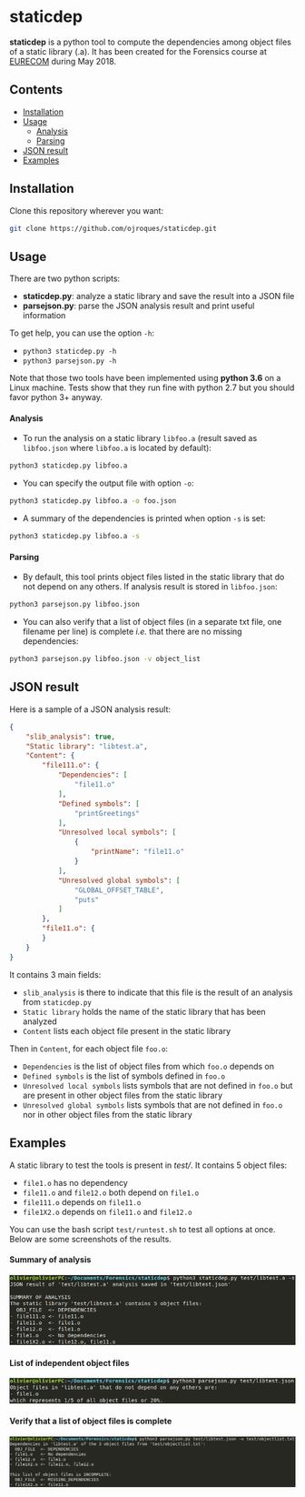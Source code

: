 # staticdep

**staticdep** is a python tool to compute the dependencies among object files of a static library (.a). It has been created for the Forensics course at [EURECOM](http://www.eurecom.fr/en) during May 2018.

## Contents

- [Installation](#installation)
- [Usage](#usage)
    - [Analysis](#analysis)
    - [Parsing](#parsing)
- [JSON result](#json-result)
- [Examples](#examples)

## Installation

Clone this repository wherever you want:
```sh
git clone https://github.com/ojroques/staticdep.git
```
## Usage

There are two python scripts:
- **staticdep.py**: analyze a static library and save the result into a JSON file
- **parsejson.py**: parse the JSON analysis result and print useful information

To get help, you can use the option `-h`:
- `python3 staticdep.py -h`
- `python3 parsejson.py -h`

Note that those two tools have been implemented using **python 3.6** on a Linux machine. Tests show that they run fine with python 2.7 but you should favor python 3+ anyway.

#### Analysis

* To run the analysis on a static library `libfoo.a` (result saved as `libfoo.json` where `libfoo.a` is located by default):
```sh
python3 staticdep.py libfoo.a
```
* You can specify the output file with option `-o`:
```sh
python3 staticdep.py libfoo.a -o foo.json
```
* A summary of the dependencies is printed when option `-s` is set:
```sh
python3 staticdep.py libfoo.a -s
```

#### Parsing

* By default, this tool prints object files listed in the static library that do not depend on any others. If analysis result is stored in `libfoo.json`:
```sh
python3 parsejson.py libfoo.json
```
* You can also verify that a list of object files (in a separate txt file, one filename per line) is complete *i.e.* that there are no missing dependencies:
```sh
python3 parsejson.py libfoo.json -v object_list
```

## JSON result
Here is a sample of a JSON analysis result:
```json
{
    "slib_analysis": true,
    "Static library": "libtest.a",
    "Content": {
        "file111.o": {
            "Dependencies": [
                "file11.o"
            ],
            "Defined symbols": [
                "printGreetings"
            ],
            "Unresolved local symbols": [
                {
                    "printName": "file11.o"
                }
            ],
            "Unresolved global symbols": [
                "GLOBAL_OFFSET_TABLE",
                "puts"
            ]
        },
        "file11.o": {
        }
    }
}
```

It contains 3 main fields:
* `slib_analysis` is there to indicate that this file is the result of an analysis from `staticdep.py`
* `Static library` holds the name of the static library that has been analyzed
* `Content` lists each object file present in the static library

Then in `Content`, for each object file `foo.o`:
* `Dependencies` is the list of object files from which `foo.o` depends on
* `Defined symbols` is the list of symbols defined in `foo.o`
* `Unresolved local symbols` lists symbols that are not defined in `foo.o` but are present in other object files from the static library
* `Unresolved global symbols` lists symbols that are not defined in `foo.o` nor in other object files from the static library

## Examples
A static library to test the tools is present in *test/*. It contains 5 object files:
* `file1.o` has no dependency
* `file11.o` and `file12.o` both depend on `file1.o`
* `file111.o` depends on `file11.o`
* `file1X2.o` depends on `file11.o` and `file12.o`

You can use the bash script `test/runtest.sh` to test all options at once. Below are some screenshots of the results.

#### Summary of analysis
![Summary of analysis](screenshots/summary.png)
#### List of independent object files
![Independent object files](screenshots/independent.png)
#### Verify that a list of object files is complete
![Verification of completeness](screenshots/verify.png)
